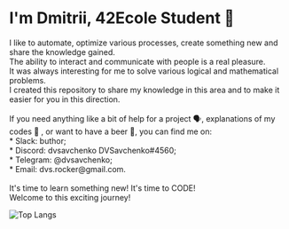 ### <h1 align="left">I'm Dmitrii, 42Ecole Student 👋</h1>

<p align="left">I like to automate, optimize various processes, create something new and share the knowledge gained.<br> 
The ability to interact and communicate with people is a real pleasure.<br> 
It was always interesting for me to solve various logical and mathematical problems.<br> 
I created this repository to share my knowledge in this area and to make it easier for you in this direction.<br> 
<br>
If you need anything like a bit of help for a project 🗣️,  explanations of my codes 💬 , or want to have a beer 🍻, you can find me on:<br>
* Slack: buthor;<br>
* Discord: dvsavchenko DVSavchenko#4560;<br>  
* Telegram: @dvsavchenko;<br>
* Email: dvs.rocker@gmail.com.<br>
<br>
It's time to learn something new! It's time to CODE!<br>
Welcome to this exciting journey!
</p>

![Top Langs](https://github-readme-stats.vercel.app/api/top-langs/?username=savchenkodv&layout=compact)
